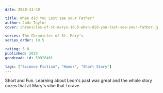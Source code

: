 ```yaml
---
date: 2020-11-30

title: When did You Last see your Father?
author: Jodi Taylor
cover: chronicles-of-st-marys-10.5-when-did-you-last-see-your-father.jpg

series: The Chronicles of St. Mary's
series_order: 10.5

rating: 5.0
published: 2019
goodreads_id: 50926461

tags: ["Science Fiction", "Humor", "Short Story"]
---
```


Short and Fun. Learning about Leon's past was great and the whole story oozes that at Mary's vibe that I crave.
